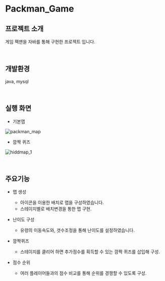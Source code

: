 # Packman_Game

## 프로젝트 소개

게임 팩맨을 자바를 통해 구현한 프로젝트 입니다.

<br>

## 개발환경
java, mysql

<br>

## 실행 화면

- 기본맵

![packman_map](https://github.com/kisangs/Packman_Game/assets/127706149/b30727dd-67b0-4adf-954a-d362e778567d)

- 깜짝 퀴즈

![hiddmap_1](https://github.com/kisangs/Packman_Game/assets/127706149/19b57fbc-c1f6-485a-8378-983ed8cf6313)

<br>

## 주요기능

- 맵 생성
    - 아이콘을 이용한 배치로 맵을 구성하였습니다.
    - 스테이지별로 배치변경을 통한 맵 구현.

- 난이도 구성
    - 유령의 이동속도와, 갯수조정을 통해 난이도를 설정하였습니다.

- 깜짝퀴즈
    - 스테이지를 클리어 하면 추가점수를 획득할 수 있는 깜짝 퀴즈를 삽입해 구성.

- 점수 순위
    - 여러 플레이어들과의 점수 비교를 통해 순위를 경쟁할 수 있도록 구성.
